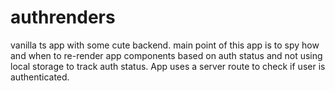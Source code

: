 # authrenders
vanilla ts app with some cute backend. main point of this app is to spy how and when to re-render app components based on auth status and not using local storage to track auth status. App uses a server route to check if user is authenticated.
